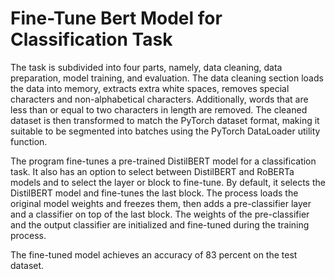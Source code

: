 # Fine-Tune Bert Model for Classification Task

The task is subdivided into four parts, namely, data cleaning, data preparation, model training, and evaluation. The data cleaning section loads the data into memory, extracts extra white spaces, removes special characters and non-alphabetical characters. Additionally, words that are less than or equal to two characters in length are removed. The cleaned dataset is then transformed to match the PyTorch dataset format, making it suitable to be segmented into batches using the PyTorch DataLoader utility function. 

The program fine-tunes a pre-trained DistilBERT model for a classification task. It also has an option to select between DistilBERT and RoBERTa models and to select the layer or block to fine-tune. By default, it selects the DistilBERT model and fine-tunes the last block. The process loads the original model weights and freezes them, then adds a pre-classifier layer and a classifier on top of the last block. The weights of the pre-classifier and the output classifier are initialized and fine-tuned during the training process. 

The fine-tuned model achieves an accuracy of 83 percent on the test dataset.

